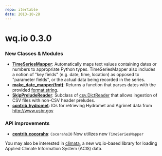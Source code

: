 ```yaml
---
repo: itertable
date: 2013-10-28
---
```


# wq.io 0.3.0

### New Classes & Modules
- **[TimeSeriesMapper](http://wq.io/docs/mappers)**: Automatically maps text values containing dates or numbers to appropriate Python types.  TimeSeriesMapper also includes a notion of "key fields" (e.g. date, time, location) as opposed to "parameter fields", or the actual data being recorded in the series.
- **[make_date_mapper(fmt)](http://wq.io/docs/mappers)**: Returns a function that parses dates with the provided [format string](http://docs.python.org/2/library/datetime.html#strftime-strptime-behavior).
- **[SkipPreludeReader](http://wq.io/docs/parsers)**: Subclass of [csv.DictReader](http://docs.python.org/2/library/csv.html#csv.DictReader) that allows ingestion of CSV files with non-CSV header preludes.
- **[contrib.hydromet](https://github.com/wq/wq.io/blob/master/contrib/hydromet.py)**: IOs for retrieving Hydromet and Agrimet data from http://www.usbr.gov

### API improvements
- **[contrib.cocorahs](https://github.com/wq/wq.io/blob/master/contrib/cocorahs.py)**: `CocorahsIO` Now utilizes new `TimeSeriesMapper`

You may also be interested in [climata](https://github.com/heigeo/climata), a new wq.io-based library for loading Applied Climate Information System (ACIS) data.
